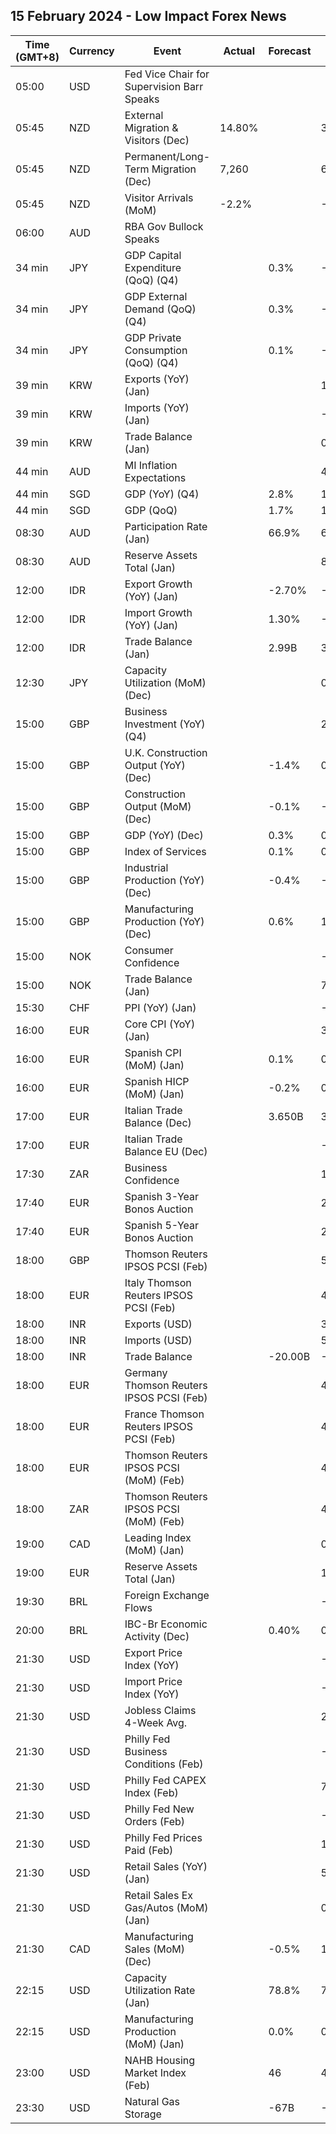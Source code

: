 ## 15 February 2024 - Low Impact Forex News

| Time (GMT+8) | Currency | Event | Actual | Forecast | Previous |
|------|----------|-------|--------|----------|----------|
| 05:00 | USD | Fed Vice Chair for Supervision Barr Speaks |  |  |  |
| 05:45 | NZD | External Migration & Visitors (Dec) | 14.80% |  | 30.40% |
| 05:45 | NZD | Permanent/Long-Term Migration (Dec) | 7,260 |  | 6,870 |
| 05:45 | NZD | Visitor Arrivals (MoM) | -2.2% |  | -1.6% |
| 06:00 | AUD | RBA Gov Bullock Speaks |  |  |  |
| 34 min | JPY | GDP Capital Expenditure (QoQ) (Q4) |  | 0.3% | -0.4% |
| 34 min | JPY | GDP External Demand (QoQ) (Q4) |  | 0.3% | -0.1% |
| 34 min | JPY | GDP Private Consumption (QoQ) (Q4) |  | 0.1% | -0.2% |
| 39 min | KRW | Exports (YoY) (Jan) |  |  | 18.0% |
| 39 min | KRW | Imports (YoY) (Jan) |  |  | -7.8% |
| 39 min | KRW | Trade Balance (Jan) |  |  | 0.30B |
| 44 min | AUD | MI Inflation Expectations |  |  | 4.5% |
| 44 min | SGD | GDP (YoY) (Q4) |  | 2.8% | 1.1% |
| 44 min | SGD | GDP (QoQ) |  | 1.7% | 1.4% |
| 08:30 | AUD | Participation Rate (Jan) |  | 66.9% | 66.8% |
| 08:30 | AUD | Reserve Assets Total (Jan) |  |  | 89.4B |
| 12:00 | IDR | Export Growth (YoY) (Jan) |  | -2.70% | -5.76% |
| 12:00 | IDR | Import Growth (YoY) (Jan) |  | 1.30% | -3.81% |
| 12:00 | IDR | Trade Balance (Jan) |  | 2.99B | 3.30B |
| 12:30 | JPY | Capacity Utilization (MoM) (Dec) |  |  | 0.3% |
| 15:00 | GBP | Business Investment (YoY) (Q4) |  |  | 2.3% |
| 15:00 | GBP | U.K. Construction Output (YoY) (Dec) |  | -1.4% | 0.9% |
| 15:00 | GBP | Construction Output (MoM) (Dec) |  | -0.1% | -0.2% |
| 15:00 | GBP | GDP (YoY) (Dec) |  | 0.3% | 0.2% |
| 15:00 | GBP | Index of Services |  | 0.1% | 0.0% |
| 15:00 | GBP | Industrial Production (YoY) (Dec) |  | -0.4% | -0.1% |
| 15:00 | GBP | Manufacturing Production (YoY) (Dec) |  | 0.6% | 1.3% |
| 15:00 | NOK | Consumer Confidence |  |  | -33.50 |
| 15:00 | NOK | Trade Balance (Jan) |  |  | 77.3B |
| 15:30 | CHF | PPI (YoY) (Jan) |  |  | -1.1% |
| 16:00 | EUR | Core CPI (YoY) (Jan) |  |  | 3.8% |
| 16:00 | EUR | Spanish CPI (MoM) (Jan) |  | 0.1% | 0.0% |
| 16:00 | EUR | Spanish HICP (MoM) (Jan) |  | -0.2% | 0.0% |
| 17:00 | EUR | Italian Trade Balance (Dec) |  | 3.650B | 3.889B |
| 17:00 | EUR | Italian Trade Balance EU (Dec) |  |  | -2.39B |
| 17:30 | ZAR | Business Confidence |  |  | 111.5 |
| 17:40 | EUR | Spanish 3-Year Bonos Auction |  |  | 2.799% |
| 17:40 | EUR | Spanish 5-Year Bonos Auction |  |  | 2.621% |
| 18:00 | GBP | Thomson Reuters IPSOS PCSI (Feb) |  |  | 54.7 |
| 18:00 | EUR | Italy Thomson Reuters IPSOS PCSI (Feb) |  |  | 45.31 |
| 18:00 | INR | Exports (USD) |  |  | 38.45B |
| 18:00 | INR | Imports (USD) |  |  | 58.25B |
| 18:00 | INR | Trade Balance |  | -20.00B | -19.80B |
| 18:00 | EUR | Germany Thomson Reuters IPSOS PCSI (Feb) |  |  | 48.91 |
| 18:00 | EUR | France Thomson Reuters IPSOS PCSI (Feb) |  |  | 45.20 |
| 18:00 | EUR | Thomson Reuters IPSOS PCSI (MoM) (Feb) |  |  | 46.05 |
| 18:00 | ZAR | Thomson Reuters IPSOS PCSI (MoM) (Feb) |  |  | 45.95 |
| 19:00 | CAD | Leading Index (MoM) (Jan) |  |  | 0.05% |
| 19:00 | EUR | Reserve Assets Total (Jan) |  |  | 1,147.67B |
| 19:30 | BRL | Foreign Exchange Flows |  |  | -0.315B |
| 20:00 | BRL | IBC-Br Economic Activity (Dec) |  | 0.40% | 0.01% |
| 21:30 | USD | Export Price Index (YoY) |  |  | -3.2% |
| 21:30 | USD | Import Price Index (YoY) |  |  | -1.6% |
| 21:30 | USD | Jobless Claims 4-Week Avg. |  |  | 212.25K |
| 21:30 | USD | Philly Fed Business Conditions (Feb) |  |  | -4.0 |
| 21:30 | USD | Philly Fed CAPEX Index (Feb) |  |  | 7.50 |
| 21:30 | USD | Philly Fed New Orders (Feb) |  |  | -17.9 |
| 21:30 | USD | Philly Fed Prices Paid (Feb) |  |  | 11.30 |
| 21:30 | USD | Retail Sales (YoY) (Jan) |  |  | 5.59% |
| 21:30 | USD | Retail Sales Ex Gas/Autos (MoM) (Jan) |  |  | 0.6% |
| 21:30 | CAD | Manufacturing Sales (MoM) (Dec) |  | -0.5% | 1.2% |
| 22:15 | USD | Capacity Utilization Rate (Jan) |  | 78.8% | 78.6% |
| 22:15 | USD | Manufacturing Production (MoM) (Jan) |  | 0.0% | 0.1% |
| 23:00 | USD | NAHB Housing Market Index (Feb) |  | 46 | 44 |
| 23:30 | USD | Natural Gas Storage |  | -67B | -75B |
